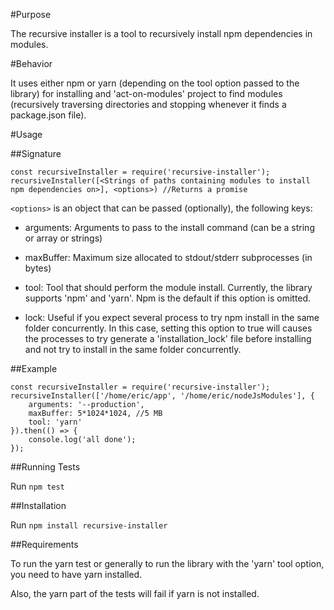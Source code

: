#Purpose

The recursive installer is a tool to recursively install npm dependencies in modules.

#Behavior

It uses either npm or yarn (depending on the tool option passed to the library) for installing and 'act-on-modules' project to find modules (recursively traversing directories and stopping whenever it finds a package.json file).

#Usage

##Signature

```
const recursiveInstaller = require('recursive-installer');
recursiveInstaller([<Strings of paths containing modules to install npm dependencies on>], <options>) //Returns a promise
```

```<options>``` is an object that can be passed (optionally), the following keys:

- arguments: Arguments to pass to the install command (can be a string or array or strings)

- maxBuffer: Maximum size allocated to stdout/stderr subprocesses (in bytes)

- tool: Tool that should perform the module install. Currently, the library supports 'npm' and 'yarn'. Npm is the default if this option is omitted.

- lock: Useful if you expect several process to try npm install in the same folder concurrently. In this case, setting this option to true will causes the processes to try generate a 'installation_lock' file before installing and not try to install in the same folder concurrently.

##Example

```
const recursiveInstaller = require('recursive-installer');
recursiveInstaller(['/home/eric/app', '/home/eric/nodeJsModules'], {
    arguments: '--production',
    maxBuffer: 5*1024*1024, //5 MB
    tool: 'yarn'
}).then(() => {
    console.log('all done');
});
```

##Running Tests

Run ```npm test```

##Installation

Run ```npm install recursive-installer```

##Requirements

To run the yarn test or generally to run the library with the 'yarn' tool option, you need to have yarn installed.

Also, the yarn part of the tests will fail if yarn is not installed.